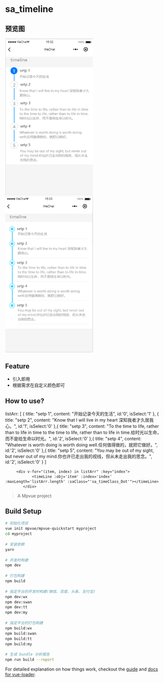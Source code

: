 # sa_timeline

## 预览图
![sa_timeClass_Number](https://github.com/sallenhandong/mpvue_timeline/blob/master/1550732585(1).jpg)
![sa_timeClass_Dot](https://github.com/sallenhandong/mpvue_timeline/blob/master/1550732605(1).jpg)


## Feature
* 引入即用
* 根据需求在自定义颜色即可
## How to use?
 listArr: [
        {
          title: "setp 1",
          content: "开始记录今天的生活",
          id:'0',
          isSelect:'1'
        },
        {
          title: "setp 2",
          content: "Know that I will live in my heart 深知我者才久居我心。",
          id:'1',
           isSelect:'0'
        },{
          title: "setp 3",
          content: "To the time to life, rather than to life in time to the time to life, rather than to life in time.给时光以生命，而不是给生命以时光。",
          id:'2',
           isSelect:'0'
        },{
          title: "setp 4",
          content: "Whatever is worth doing is worth doing well.任何值得做的，就把它做好。",
          id:'2',
           isSelect:'0'
        },{
          title: "setp 5",
          content: "You may be out of my sight, but never out of my mind.你也许已走出我的视线，但从未走出我的思念。",
          id:'2',
           isSelect:'0'
        }
      ]
```
     <div v-for="(item, index) in listArr" :key="index">
            <timeLine :obj='item' :index='index' :maxLength='listArr.length' :saClass="'sa_timeClass_Dot'"></timeLine>
        </div>
```

> A Mpvue project

## Build Setup

``` bash
# 初始化项目
vue init mpvue/mpvue-quickstart myproject
cd myproject

# 安装依赖
yarn

# 开发时构建
npm dev

# 打包构建
npm build

# 指定平台的开发时构建(微信、百度、头条、支付宝)
npm dev:wx
npm dev:swan
npm dev:tt
npm dev:my

# 指定平台的打包构建
npm build:wx
npm build:swan
npm build:tt
npm build:my

# 生成 bundle 分析报告
npm run build --report
```

For detailed explanation on how things work, checkout the [guide](http://vuejs-templates.github.io/webpack/) and [docs for vue-loader](http://vuejs.github.io/vue-loader).
